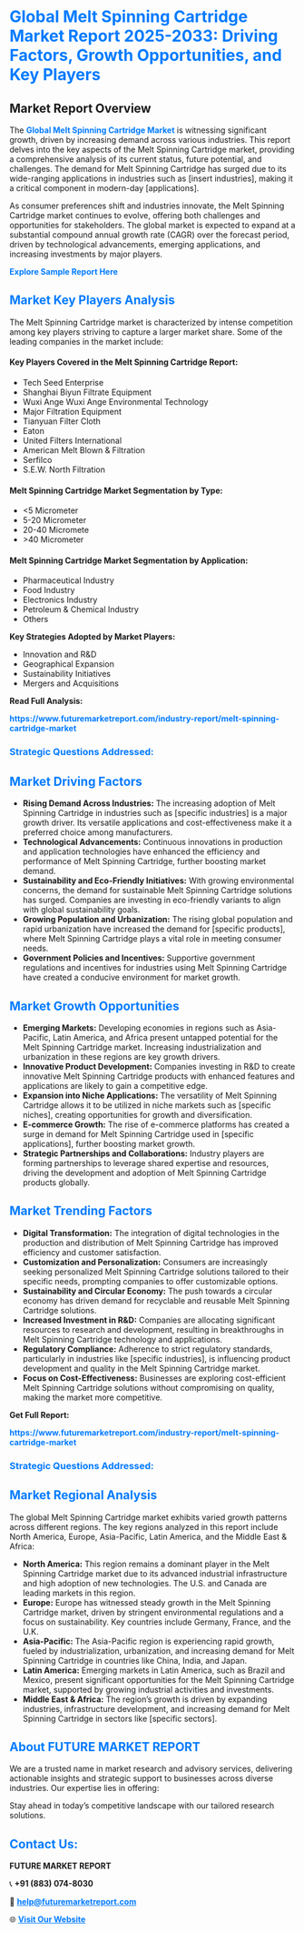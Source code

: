 <h1 style="color: #007BFF;">Global Melt Spinning Cartridge Market Report 2025-2033: Driving Factors, Growth Opportunities, and Key Players</h1>

<section id="overview">
<h2>Market Report Overview</h2>
<p>The <a href="https://www.futuremarketreport.com/industry-report/melt-spinning-cartridge-market" style="color: #007BFF; text-decoration: none;"><strong>Global Melt Spinning Cartridge Market</strong></a> is witnessing significant growth, driven by increasing demand across various industries. This report delves into the key aspects of the Melt Spinning Cartridge market, providing a comprehensive analysis of its current status, future potential, and challenges. The demand for Melt Spinning Cartridge has surged due to its wide-ranging applications in industries such as [insert industries], making it a critical component in modern-day [applications].</p>
<p>As consumer preferences shift and industries innovate, the Melt Spinning Cartridge market continues to evolve, offering both challenges and opportunities for stakeholders. The global market is expected to expand at a substantial compound annual growth rate (CAGR) over the forecast period, driven by technological advancements, emerging applications, and increasing investments by major players.</p>
</section>

<section id="overview">
<p><a href="https://www.futuremarketreport.com/request-sample/reportId=31035" style="color: #007BFF; text-decoration: none;"><strong>Explore Sample Report Here</strong></a></p>
</section>

<section id="key-players">
<h2 style="color: #007BFF;">Market Key Players Analysis</h2>
<p>The Melt Spinning Cartridge market is characterized by intense competition among key players striving to capture a larger market share. Some of the leading companies in the market include:</p>
<h4>Key Players Covered in the Melt Spinning Cartridge Report:</h4>
<ul><li>Tech Seed Enterprise</li><li>Shanghai Biyun Filtrate Equipment</li><li>Wuxi Ange Wuxi Ange Environmental Technology</li><li>Major Filtration Equipment</li><li>Tianyuan Filter Cloth</li><li>Eaton</li><li>United Filters International</li><li>American Melt Blown &amp; Filtration</li><li>Serfilco</li><li>S.E.W. North Filtration</li></ul>
<h4>Melt Spinning Cartridge Market Segmentation by Type:</h4>
<ul><li>&lt;5 Micrometer</li><li>5-20 Micrometer</li><li>20-40 Micromete</li><li>&gt;40 Micrometer</li></ul>

<h4>Melt Spinning Cartridge Market Segmentation by Application:</h4>
<ul><li>Pharmaceutical Industry</li><li>Food Industry</li><li>Electronics Industry</li><li>Petroleum &amp; Chemical Industry</li><li>Others</li></ul>
<p><strong>Key Strategies Adopted by Market Players:</strong></p>
<ul>
<li>Innovation and R&D</li>
<li>Geographical Expansion</li>
<li>Sustainability Initiatives</li>
<li>Mergers and Acquisitions</li>
</ul>
</section>

<section>
<p><strong>Read Full Analysis: </strong></p><a href="https://www.futuremarketreport.com/industry-report/melt-spinning-cartridge-market" style="color: #007BFF; text-decoration: none;"><strong>https://www.futuremarketreport.com/industry-report/melt-spinning-cartridge-market</strong></a>
<h3 style="color: #007BFF;">Strategic Questions Addressed:</h3>
</section>

<section id="driving-factors">
<h2 style="color: #007BFF;">Market Driving Factors</h2>
<ul>
<li><strong>Rising Demand Across Industries:</strong> The increasing adoption of Melt Spinning Cartridge in industries such as [specific industries] is a major growth driver. Its versatile applications and cost-effectiveness make it a preferred choice among manufacturers.</li>
<li><strong>Technological Advancements:</strong> Continuous innovations in production and application technologies have enhanced the efficiency and performance of Melt Spinning Cartridge, further boosting market demand.</li>
<li><strong>Sustainability and Eco-Friendly Initiatives:</strong> With growing environmental concerns, the demand for sustainable Melt Spinning Cartridge solutions has surged. Companies are investing in eco-friendly variants to align with global sustainability goals.</li>
<li><strong>Growing Population and Urbanization:</strong> The rising global population and rapid urbanization have increased the demand for [specific products], where Melt Spinning Cartridge plays a vital role in meeting consumer needs.</li>
<li><strong>Government Policies and Incentives:</strong> Supportive government regulations and incentives for industries using Melt Spinning Cartridge have created a conducive environment for market growth.</li>
</ul>
</section>

<section id="growth-opportunities">
<h2 style="color: #007BFF;">Market Growth Opportunities</h2>
<ul>
<li><strong>Emerging Markets:</strong> Developing economies in regions such as Asia-Pacific, Latin America, and Africa present untapped potential for the Melt Spinning Cartridge market. Increasing industrialization and urbanization in these regions are key growth drivers.</li>
<li><strong>Innovative Product Development:</strong> Companies investing in R&D to create innovative Melt Spinning Cartridge products with enhanced features and applications are likely to gain a competitive edge.</li>
<li><strong>Expansion into Niche Applications:</strong> The versatility of Melt Spinning Cartridge allows it to be utilized in niche markets such as [specific niches], creating opportunities for growth and diversification.</li>
<li><strong>E-commerce Growth:</strong> The rise of e-commerce platforms has created a surge in demand for Melt Spinning Cartridge used in [specific applications], further boosting market growth.</li>
<li><strong>Strategic Partnerships and Collaborations:</strong> Industry players are forming partnerships to leverage shared expertise and resources, driving the development and adoption of Melt Spinning Cartridge products globally.</li>
</ul>
</section>

<section id="trending-factors">
<h2 style="color: #007BFF;">Market Trending Factors</h2>
<ul>
<li><strong>Digital Transformation:</strong> The integration of digital technologies in the production and distribution of Melt Spinning Cartridge has improved efficiency and customer satisfaction.</li>
<li><strong>Customization and Personalization:</strong> Consumers are increasingly seeking personalized Melt Spinning Cartridge solutions tailored to their specific needs, prompting companies to offer customizable options.</li>
<li><strong>Sustainability and Circular Economy:</strong> The push towards a circular economy has driven demand for recyclable and reusable Melt Spinning Cartridge solutions.</li>
<li><strong>Increased Investment in R&D:</strong> Companies are allocating significant resources to research and development, resulting in breakthroughs in Melt Spinning Cartridge technology and applications.</li>
<li><strong>Regulatory Compliance:</strong> Adherence to strict regulatory standards, particularly in industries like [specific industries], is influencing product development and quality in the Melt Spinning Cartridge market.</li>
<li><strong>Focus on Cost-Effectiveness:</strong> Businesses are exploring cost-efficient Melt Spinning Cartridge solutions without compromising on quality, making the market more competitive.</li>
</ul>
</section>

<section>
<p><strong>Get Full Report: </strong></p><a href="https://www.futuremarketreport.com/industry-report/melt-spinning-cartridge-market" style="color: #007BFF; text-decoration: none;"><strong>https://www.futuremarketreport.com/industry-report/melt-spinning-cartridge-market</strong></a>
<h3 style="color: #007BFF;">Strategic Questions Addressed:</h3>
</section>


<section id="regional-analysis">
<h2 style="color: #007BFF;">Market Regional Analysis</h2>
<p>The global Melt Spinning Cartridge market exhibits varied growth patterns across different regions. The key regions analyzed in this report include North America, Europe, Asia-Pacific, Latin America, and the Middle East & Africa:</p>
<ul>
<li><strong>North America:</strong> This region remains a dominant player in the Melt Spinning Cartridge market due to its advanced industrial infrastructure and high adoption of new technologies. The U.S. and Canada are leading markets in this region.</li>
<li><strong>Europe:</strong> Europe has witnessed steady growth in the Melt Spinning Cartridge market, driven by stringent environmental regulations and a focus on sustainability. Key countries include Germany, France, and the U.K.</li>
<li><strong>Asia-Pacific:</strong> The Asia-Pacific region is experiencing rapid growth, fueled by industrialization, urbanization, and increasing demand for Melt Spinning Cartridge in countries like China, India, and Japan.</li>
<li><strong>Latin America:</strong> Emerging markets in Latin America, such as Brazil and Mexico, present significant opportunities for the Melt Spinning Cartridge market, supported by growing industrial activities and investments.</li>
<li><strong>Middle East & Africa:</strong> The region’s growth is driven by expanding industries, infrastructure development, and increasing demand for Melt Spinning Cartridge in sectors like [specific sectors].</li>
</ul>
</section>

<footer>
<h2 style="color: #007BFF;">About FUTURE MARKET REPORT</h2>
<p>We are a trusted name in market research and advisory services, delivering actionable insights and strategic support to businesses across diverse industries. Our expertise lies in offering:</p>

<p>Stay ahead in today’s competitive landscape with our tailored research solutions.</p>

<h2 style="color: #007BFF;">Contact Us:</h2>
<p><strong>FUTURE MARKET REPORT</strong></p>
<p>📞 <strong>+91 (883) 074-8030</strong></p>
<p>📧 <strong><a href="mailto:help@futuremarketreport.com" style="color: #007BFF;">help@futuremarketreport.com</a></strong></p>
<p>🌐 <strong><a href="https://www.futuremarketreport.com/" style="color: #007BFF;">Visit Our Website</a></strong></p>
</footer>
